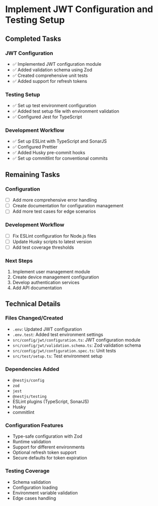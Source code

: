 # Implement JWT Configuration and Testing Setup

## Completed Tasks

### JWT Configuration

-   ✅ Implemented JWT configuration module
-   ✅ Added validation schema using Zod
-   ✅ Created comprehensive unit tests
-   ✅ Added support for refresh tokens

### Testing Setup

-   ✅ Set up test environment configuration
-   ✅ Added test setup file with environment validation
-   ✅ Configured Jest for TypeScript

### Development Workflow

-   ✅ Set up ESLint with TypeScript and SonarJS
-   ✅ Configured Prettier
-   ✅ Added Husky pre-commit hooks
-   ✅ Set up commitlint for conventional commits

## Remaining Tasks

### Configuration

-   [ ] Add more comprehensive error handling
-   [ ] Create documentation for configuration management
-   [ ] Add more test cases for edge scenarios

### Development Workflow

-   [ ] Fix ESLint configuration for Node.js files
-   [ ] Update Husky scripts to latest version
-   [ ] Add test coverage thresholds

### Next Steps

1. Implement user management module
2. Create device management configuration
3. Develop authentication services
4. Add API documentation

## Technical Details

### Files Changed/Created

-   `.env`: Updated JWT configuration
-   `.env.test`: Added test environment settings
-   `src/config/jwt/configuration.ts`: JWT configuration module
-   `src/config/jwt/validation.schema.ts`: Zod validation schema
-   `src/config/jwt/configuration.spec.ts`: Unit tests
-   `src/test/setup.ts`: Test environment setup

### Dependencies Added

-   `@nestjs/config`
-   `zod`
-   `jest`
-   `@nestjs/testing`
-   ESLint plugins (TypeScript, SonarJS)
-   Husky
-   commitlint

### Configuration Features

-   Type-safe configuration with Zod
-   Runtime validation
-   Support for different environments
-   Optional refresh token support
-   Secure defaults for token expiration

### Testing Coverage

-   Schema validation
-   Configuration loading
-   Environment variable validation
-   Edge cases handling
